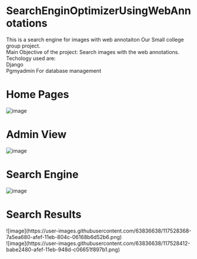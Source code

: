 # SearchEnginOptimizerUsingWebAnnotations
This is a search engine  for images with web annotaiton
Our Small college group project.
</br>
Main Objective of the project:
Search images with the web annotations.
</br>
Techology used are:</br>
Django</br>
Pgmyadmin For database management 



<h1>Home Pages</h1>
	
![image](https://user-images.githubusercontent.com/63836638/117528515-55b6fe80-aff0-11eb-930d-336579c7ace9.png)

<h1> Admin View</h1>

![image](https://user-images.githubusercontent.com/63836638/117528535-68313800-aff0-11eb-88d8-f2f52edfe181.png)

<h1>Search Engine</h1>

![image](https://user-images.githubusercontent.com/63836638/117528571-872fca00-aff0-11eb-9d40-44778f0c4f4c.png)


 <h1>  Search Results</h1>
![image](https://user-images.githubusercontent.com/63836638/117528368-7a5ea680-afef-11eb-804c-06168b6d52b6.png)</br>
![image](https://user-images.githubusercontent.com/63836638/117528412-babe2480-afef-11eb-948d-c06651f897b1.png)
	

